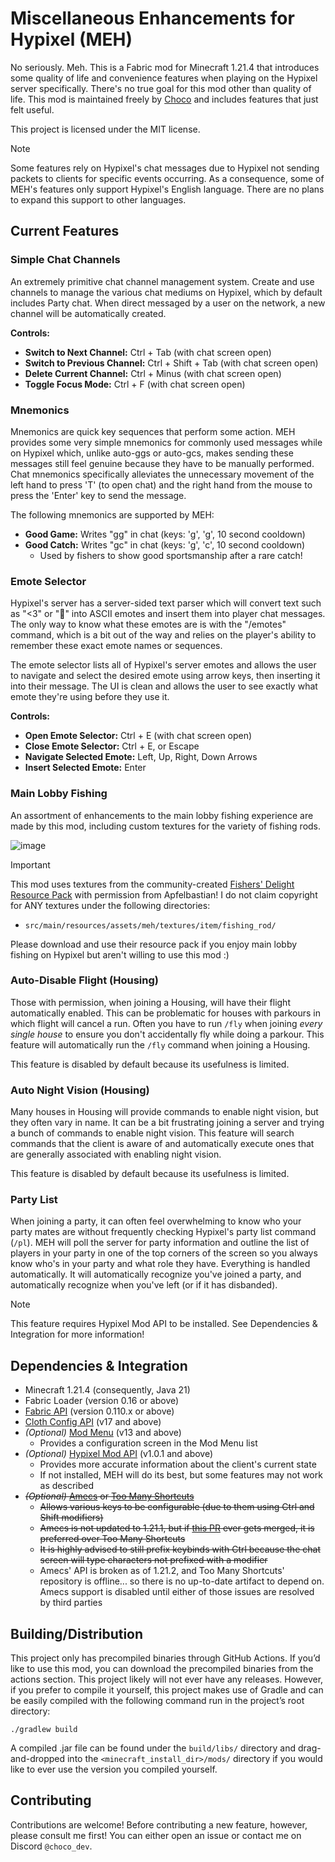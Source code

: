 # Miscellaneous Enhancements for Hypixel (MEH)
No seriously. Meh. This is a Fabric mod for Minecraft 1.21.4 that introduces some quality of life and convenience features when playing on the Hypixel server specifically. There's no true goal for this mod other than quality of life. This mod is maintained freely by [Choco](https://github.com/2008Choco) and includes features that just felt useful.

This project is licensed under the MIT license.

> [!NOTE]
> Some features rely on Hypixel's chat messages due to Hypixel not sending packets to clients for specific events occurring. As a consequence, some of MEH's features only support Hypixel's English language. There are no plans to expand this support to other languages.

## Current Features

### Simple Chat Channels
An extremely primitive chat channel management system. Create and use channels to manage the various chat mediums on Hypixel, which by default includes Party chat. When direct messaged by a user on the network, a new channel will be automatically created.

**Controls:**
- **Switch to Next Channel:** Ctrl + Tab (with chat screen open)
- **Switch to Previous Channel:** Ctrl + Shift + Tab (with chat screen open)
- **Delete Current Channel:** Ctrl + Minus (with chat screen open)
- **Toggle Focus Mode:** Ctrl + F (with chat screen open)

### Mnemonics
Mnemonics are quick key sequences that perform some action. MEH provides some very simple mnemonics for commonly used messages while on Hypixel which, unlike auto-ggs or auto-gcs, makes sending these messages still feel genuine because they have to be manually performed. Chat mnemonics specifically alleviates the unnecessary movement of the left hand to press 'T' (to open chat) and the right hand from the mouse to press the 'Enter' key to send the message.

The following mnemonics are supported by MEH:
- **Good Game:** Writes "gg" in chat (keys: 'g', 'g', 10 second cooldown)
- **Good Catch:** Writes "gc" in chat (keys: 'g', 'c', 10 second cooldown)
  * Used by fishers to show good sportsmanship after a rare catch!

### Emote Selector
Hypixel's server has a server-sided text parser which will convert text such as "<3" or ":sloth:" into ASCII emotes and insert them into player chat messages. The only way to know what these emotes are is with the "/emotes" command, which is a bit out of the way and relies on the player's ability to remember these exact emote names or sequences.

The emote selector lists all of Hypixel's server emotes and allows the user to navigate and select the desired emote using arrow keys, then inserting it into their message. The UI is clean and allows the user to see exactly what emote they're using before they use it.

**Controls:**
- **Open Emote Selector:** Ctrl + E (with chat screen open)
- **Close Emote Selector:** Ctrl + E, or Escape
- **Navigate Selected Emote:** Left, Up, Right, Down Arrows
- **Insert Selected Emote:** Enter

### Main Lobby Fishing
An assortment of enhancements to the main lobby fishing experience are made by this mod, including custom textures for the variety of fishing rods.

![image](https://github.com/user-attachments/assets/3a919709-072d-4d96-9774-77bed5df51bd)

> [!IMPORTANT]
> This mod uses textures from the community-created [Fishers' Delight Resource Pack](https://hypixel.net/threads/5411511/) with permission from Apfelbastian! I do not claim copyright for ANY textures under the following directories:
> - `src/main/resources/assets/meh/textures/item/fishing_rod/`
>
> Please download and use their resource pack if you enjoy main lobby fishing on Hypixel but aren't willing to use this mod :)

### Auto-Disable Flight (Housing)
Those with permission, when joining a Housing, will have their flight automatically enabled. This can be problematic for houses with parkours in which flight will cancel a run. Often you have to run `/fly` when joining _every single house_ to ensure you don't accidentally fly while doing a parkour. This feature will automatically run the `/fly` command when joining a Housing.

This feature is disabled by default because its usefulness is limited.

### Auto Night Vision (Housing)
Many houses in Housing will provide commands to enable night vision, but they often vary in name. It can be a bit frustrating joining a server and trying a bunch of commands to enable night vision. This feature will search commands that the client is aware of and automatically execute ones that are generally associated with enabling night vision.

This feature is disabled by default because its usefulness is limited.

### Party List
When joining a party, it can often feel overwhelming to know who your party mates are without frequently checking Hypixel's party list command (`/pl`). MEH will poll the server for party information and outline the list of players in your party in one of the top corners of the screen so you always know who's in your party and what role they have. Everything is handled automatically. It will automatically recognize you've joined a party, and automatically recognize when you've left (or if it has disbanded).

> [!NOTE]
> This feature requires Hypixel Mod API to be installed. See Dependencies & Integration for more information!

## Dependencies & Integration
- Minecraft 1.21.4 (consequently, Java 21)
- Fabric Loader (version 0.16 or above)
- [Fabric API](https://www.curseforge.com/minecraft/mc-mods/fabric-api) (version 0.110.x or above)
- [Cloth Config API](https://modrinth.com/mod/cloth-config/) (v17 and above)
- _(Optional)_ [Mod Menu](https://modrinth.com/mod/modmenu/) (v13 and above)
  - Provides a configuration screen in the Mod Menu list
- _(Optional)_ [Hypixel Mod API](https://modrinth.com/mod/hypixel-mod-api) (v1.0.1 and above)
  - Provides more accurate information about the client's current state
  - If not installed, MEH will do its best, but some features may not work as described
- ~~_(Optional)_ [Amecs](https://www.curseforge.com/minecraft/mc-mods/amecs) or [Too Many Shortcuts](https://modrinth.com/mod/too-many-shortcuts)~~
  - ~~Allows various keys to be configurable (due to them using Ctrl and Shift modifiers)~~
  - ~~Amecs is not updated to 1.21.1, but if [this PR](https://github.com/Siphalor/amecs/pull/90) ever gets merged, it is preferred over Too Many Shortcuts~~
  - ~~It is highly advised to still prefix keybinds with Ctrl because the chat screen will type characters not prefixed with a modifier~~
  - Amecs' API is broken as of 1.21.2, and Too Many Shortcuts' repository is offline... so there is no up-to-date artifact to depend on. Amecs support is disabled until either of those issues are resolved by third parties

## Building/Distribution
This project only has precompiled binaries through GitHub Actions. If you’d like to use this mod, you can download the precompiled binaries from the actions section. This project likely will not ever have any releases. However, if you prefer to compile it yourself, this project makes use of Gradle and can be easily compiled with the following command run in the project’s root directory:
```
./gradlew build
```
A compiled .jar file can be found under the `build/libs/` directory and drag-and-dropped into the `<minecraft_install_dir>/mods/` directory if you would like to ever use the version you compiled yourself.

## Contributing
Contributions are welcome! Before contributing a new feature, however, please consult me first! You can either open an issue or contact me on Discord `@choco_dev`.
